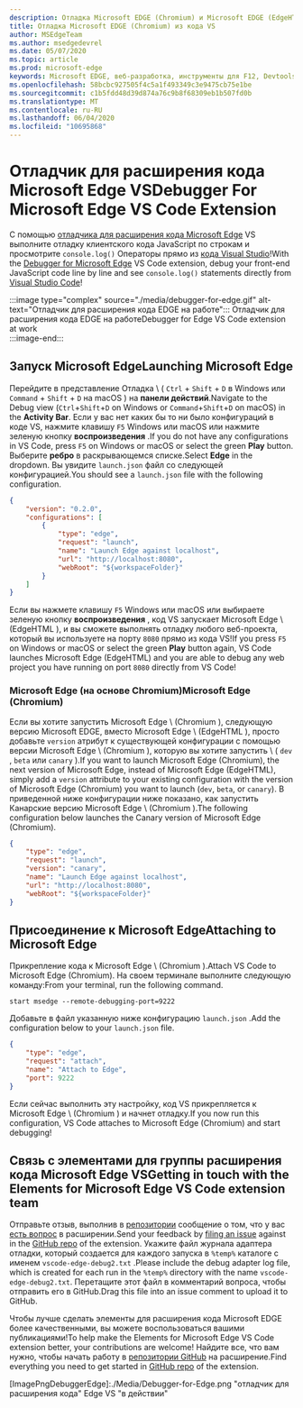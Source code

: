 ```yaml
---
description: Отладка Microsoft EDGE (Chromium) и Microsoft EDGE (EdgeHTML) из кода VS
title: Отладка Microsoft EDGE (Chromium) из кода VS
author: MSEdgeTeam
ms.author: msedgedevrel
ms.date: 05/07/2020
ms.topic: article
ms.prod: microsoft-edge
keywords: Microsoft EDGE, веб-разработка, инструменты для F12, Devtools, код VS, код Visual Studio, отладчик
ms.openlocfilehash: 58bcbc927505f4c5a1f493349c3e9475cb75e1be
ms.sourcegitcommit: c1b5fdd48d39d874a76c9b8f68309eb1b507fd0b
ms.translationtype: MT
ms.contentlocale: ru-RU
ms.lasthandoff: 06/04/2020
ms.locfileid: "10695868"
---
```

# <span data-ttu-id="36b48-104">Отладчик для расширения кода Microsoft Edge VS</span><span class="sxs-lookup"><span data-stu-id="36b48-104">Debugger For Microsoft Edge VS Code Extension</span></span>  

<span data-ttu-id="36b48-105">С помощью [отладчика для расширения кода Microsoft Edge][VisualstudioMarketplaceDebuggerMicrosoftEdge] VS выполните отладку клиентского кода JavaScript по строкам и просмотрите `console.log()` Операторы прямо из [кода Visual Studio][VisualstudioCode]!</span><span class="sxs-lookup"><span data-stu-id="36b48-105">With the [Debugger for Microsoft Edge][VisualstudioMarketplaceDebuggerMicrosoftEdge] VS Code extension, debug your front-end JavaScript code line by line and see `console.log()` statements directly from [Visual Studio Code][VisualstudioCode]!</span></span>  

:::image type="complex" source="./media/debugger-for-edge.gif" alt-text="Отладчик для расширения кода EDGE на работе":::
   <span data-ttu-id="36b48-107">Отладчик для расширения кода EDGE на работе</span><span class="sxs-lookup"><span data-stu-id="36b48-107">Debugger for Edge VS Code extension at work</span></span>  
:::image-end:::

<!--![Debugger for Edge VS Code extension at work][ImageGifDebuggerEdge]  -->  

## <span data-ttu-id="36b48-108">Запуск Microsoft Edge</span><span class="sxs-lookup"><span data-stu-id="36b48-108">Launching Microsoft Edge</span></span>  

<span data-ttu-id="36b48-109">Перейдите в представление Отладка \ ( `Ctrl` + `Shift` + `D` в Windows или `Command` + `Shift` + `D` на macOS \) на **панели действий**.</span><span class="sxs-lookup"><span data-stu-id="36b48-109">Navigate to the Debug view \(`Ctrl`+`Shift`+`D` on Windows or `Command`+`Shift`+`D` on macOS\) in the **Activity Bar**.</span></span>  <span data-ttu-id="36b48-110">Если у вас нет каких бы то ни было конфигураций в коде VS, нажмите клавишу `F5` Windows или macOS или нажмите зеленую кнопку **воспроизведения** .</span><span class="sxs-lookup"><span data-stu-id="36b48-110">If you do not have any configurations in VS Code, press `F5` on Windows or macOS or select the green **Play** button.</span></span>  <span data-ttu-id="36b48-111">Выберите **ребро** в раскрывающемся списке.</span><span class="sxs-lookup"><span data-stu-id="36b48-111">Select **Edge** in the dropdown.</span></span>  <span data-ttu-id="36b48-112">Вы увидите `launch.json` файл со следующей конфигурацией.</span><span class="sxs-lookup"><span data-stu-id="36b48-112">You should see a `launch.json` file with the following configuration.</span></span>  

```json
{
    "version": "0.2.0",
    "configurations": [
        {
            "type": "edge",
            "request": "launch",
            "name": "Launch Edge against localhost",
            "url": "http://localhost:8080",
            "webRoot": "${workspaceFolder}"
        }
    ]
}
```  

<span data-ttu-id="36b48-113">Если вы нажмете клавишу `F5` Windows или macOS или выбираете зеленую кнопку **воспроизведения** , код VS запускает Microsoft Edge \ (EdgeHTML \), и вы сможете выполнять отладку любого веб-проекта, который вы используете на порту `8080` прямо из кода VS!</span><span class="sxs-lookup"><span data-stu-id="36b48-113">If you press `F5` on Windows or macOS or select the green **Play** button again, VS Code launches Microsoft Edge \(EdgeHTML\) and you are able to debug any web project you have running on port `8080` directly from VS Code!</span></span>  

### <span data-ttu-id="36b48-114">Microsoft Edge (на основе Chromium)</span><span class="sxs-lookup"><span data-stu-id="36b48-114">Microsoft Edge (Chromium)</span></span>  

<span data-ttu-id="36b48-115">Если вы хотите запустить Microsoft Edge \ (Chromium \), следующую версию Microsoft EDGE, вместо Microsoft Edge \ (EdgeHTML \), просто добавьте `version` атрибут к существующей конфигурации с помощью версии Microsoft Edge \ (Chromium \), которую вы хотите запустить \ ( `dev` , `beta` или `canary` \).</span><span class="sxs-lookup"><span data-stu-id="36b48-115">If you want to launch Microsoft Edge \(Chromium\), the next version of Microsoft Edge, instead of Microsoft Edge \(EdgeHTML\), simply add a `version` attribute to your existing configuration with the version of Microsoft Edge \(Chromium\) you want to launch \(`dev`, `beta`, or `canary`\).</span></span> <span data-ttu-id="36b48-116">В приведенной ниже конфигурации ниже показано, как запустить Канарские версию Microsoft Edge \ (Chromium \).</span><span class="sxs-lookup"><span data-stu-id="36b48-116">The following configuration below launches the Canary version of Microsoft Edge \(Chromium\).</span></span>  

```json
{
    "type": "edge",
    "request": "launch",
    "version": "canary",
    "name": "Launch Edge against localhost",
    "url": "http://localhost:8080",
    "webRoot": "${workspaceFolder}"
}
```  

## <span data-ttu-id="36b48-117">Присоединение к Microsoft Edge</span><span class="sxs-lookup"><span data-stu-id="36b48-117">Attaching to Microsoft Edge</span></span>  

<span data-ttu-id="36b48-118">Прикрепление кода к Microsoft Edge \ (Chromium \).</span><span class="sxs-lookup"><span data-stu-id="36b48-118">Attach VS Code to Microsoft Edge \(Chromium\).</span></span>  <span data-ttu-id="36b48-119">На своем терминале выполните следующую команду:</span><span class="sxs-lookup"><span data-stu-id="36b48-119">From your terminal, run the following command.</span></span>  

```console
start msedge --remote-debugging-port=9222
```  

<span data-ttu-id="36b48-120">Добавьте в файл указанную ниже конфигурацию `launch.json` .</span><span class="sxs-lookup"><span data-stu-id="36b48-120">Add the configuration below to your `launch.json` file.</span></span>   

```json
{
    "type": "edge",
    "request": "attach",
    "name": "Attach to Edge",
    "port": 9222
}
```  

<span data-ttu-id="36b48-121">Если сейчас выполнить эту настройку, код VS прикрепляется к Microsoft Edge \ (Chromium \) и начнет отладку.</span><span class="sxs-lookup"><span data-stu-id="36b48-121">If you now run this configuration, VS Code attaches to Microsoft Edge \(Chromium\) and start debugging!</span></span>  

## <span data-ttu-id="36b48-122">Связь с элементами для группы расширения кода Microsoft Edge VS</span><span class="sxs-lookup"><span data-stu-id="36b48-122">Getting in touch with the Elements for Microsoft Edge VS Code extension team</span></span>    

<span data-ttu-id="36b48-123">Отправьте отзыв, выполнив в [репозитории][GithubMicrosoftVscodeEdgeDebug2] сообщение о том, что у вас [есть вопрос][GithubMicrosoftVscodeEdgeDebug2NewIssue] в расширении.</span><span class="sxs-lookup"><span data-stu-id="36b48-123">Send your feedback by [filing an issue][GithubMicrosoftVscodeEdgeDebug2NewIssue] against in the [GitHub repo][GithubMicrosoftVscodeEdgeDebug2] of the extension.</span></span>  <span data-ttu-id="36b48-124">Укажите файл журнала адаптера отладки, который создается для каждого запуска в `%temp%` каталоге с именем `vscode-edge-debug2.txt` .</span><span class="sxs-lookup"><span data-stu-id="36b48-124">Please include the debug adapter log file, which is created for each run in the `%temp%` directory with the name `vscode-edge-debug2.txt`.</span></span>  <span data-ttu-id="36b48-125">Перетащите этот файл в комментарий вопроса, чтобы отправить его в GitHub.</span><span class="sxs-lookup"><span data-stu-id="36b48-125">Drag this file into an issue comment to upload it to GitHub.</span></span>  

<span data-ttu-id="36b48-126">Чтобы лучше сделать элементы для расширения кода Microsoft EDGE более качественными, вы можете воспользоваться вашими публикациями!</span><span class="sxs-lookup"><span data-stu-id="36b48-126">To help make the Elements for Microsoft Edge VS Code extension better, your contributions are welcome!</span></span>  <span data-ttu-id="36b48-127">Найдите все, что вам нужно, чтобы начать работу в [репозитории GitHub][GithubMicrosoftVscodeEdgeDebug2] на расширение.</span><span class="sxs-lookup"><span data-stu-id="36b48-127">Find everything you need to get started in [GitHub repo][GithubMicrosoftVscodeEdgeDebug2] of the extension.</span></span>  


<!-- image links -->  

<!--[ImageGifDebuggerEdge]: ./media/debugger-for-edge.gif "Debugger for Edge VS Code extension in action"  -->  
[ImagePngDebuggerEdge]:./Media/Debugger-for-Edge.png "отладчик для расширения кода" Edge VS "в действии"  

<!--links -->  

[VisualstudioCode]: https://code.visualstudio.com "Код Visual Studio"  
[VisualStudioCodeDocs]: https://code.visualstudio.com/Docs "Документация | Код Visual Studio"   

[GithubMicrosoftVscodeEdgeDebug2]: https://github.com/Microsoft/vscode-edge-debug2 "Microsoft/vscode-Edge-debug2 | GitHub"  
[GithubMicrosoftVscodeEdgeDebug2NewIssue]: https://github.com/Microsoft/vscode-edge-debug2/issues/new "Новая ошибка — Microsoft/vscode-Edge-debug2 | GitHub"  

[VisualstudioMarketplaceDebuggerMicrosoftEdge]: https://marketplace.visualstudio.com/items?itemName=msjsdiag.debugger-for-edge "Отладчик для Microsoft Edge | Visual Studio Marketplace"  
